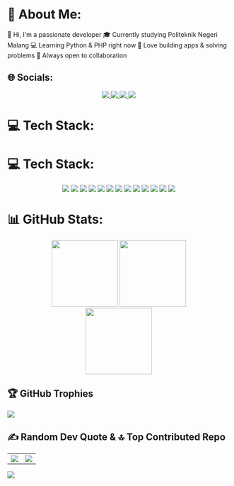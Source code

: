 # 💫 About Me:
<div align="left">
  👋 Hi, I'm a passionate developer  
  🎓 Currently studying Politeknik Negeri Malang  
  💻 Learning Python & PHP right now  
  🚀 Love building apps & solving problems  
  🌱 Always open to collaboration  
</div>

## 🌐 Socials:
<div align="center">
<p align="center">
  <a href="https://discord.gg/https://discord.gg/NaQ5eXpT">
    <img src="https://img.shields.io/badge/Discord-%237289DA.svg?logo=discord&logoColor=white"/>
  </a>
  <a href="https://instagram.com/@krisna_kintaro">
    <img src="https://img.shields.io/badge/Instagram-%23E4405F.svg?logo=Instagram&logoColor=white"/>
  </a>
  <a href="https://tiktok.com/@@krisantaro">
    <img src="https://img.shields.io/badge/TikTok-%23000000.svg?logo=TikTok&logoColor=white"/>
  </a>
  <a href="mailto:krisnakintaro1256@gmail.com">
    <img src="https://img.shields.io/badge/Email-D14836?logo=gmail&logoColor=white"/>
  </a>
</p>
</div>

# 💻 Tech Stack:
# 💻 Tech Stack:

<p align="center">
  <img src="https://img.shields.io/badge/javascript-%23323330.svg?style=for-the-badge&logo=javascript&logoColor=%23F7DF1E"/>
  <img src="https://img.shields.io/badge/python-3670A0?style=for-the-badge&logo=python&logoColor=ffdd54"/>
  <img src="https://img.shields.io/badge/php-%23777BB4.svg?style=for-the-badge&logo=php&logoColor=white"/>
  <img src="https://img.shields.io/badge/css3-%231572B6.svg?style=for-the-badge&logo=css3&logoColor=white"/>
  <img src="https://img.shields.io/badge/html5-%23E34F26.svg?style=for-the-badge&logo=html5&logoColor=white"/>
  <img src="https://img.shields.io/badge/tailwindcss-%2338B2AC.svg?style=for-the-badge&logo=tailwind-css&logoColor=white"/>
  <img src="https://img.shields.io/badge/WordPress-%23117AC9.svg?style=for-the-badge&logo=WordPress&logoColor=white"/>
  <img src="https://img.shields.io/badge/laravel-%23FF2D20.svg?style=for-the-badge&logo=laravel&logoColor=white"/>
  <img src="https://img.shields.io/badge/sqlite-%2307405e.svg?style=for-the-badge&logo=sqlite&logoColor=white"/>
  <img src="https://img.shields.io/badge/mongodb-%234ea94b.svg?style=for-the-badge&logo=mongodb&logoColor=white"/>
  <img src="https://img.shields.io/badge/postgres-%23316192.svg?style=for-the-badge&logo=postgresql&logoColor=white"/>
  <img src="https://img.shields.io/badge/MariaDB-003545?style=for-the-badge&logo=mariadb&logoColor=white"/>
  <img src="https://img.shields.io/badge/github-%23121011.svg?style=for-the-badge&logo=github&logoColor=white"/>
</p>



# 📊 GitHub Stats:
<div align="center">
  <img src="https://github-readme-stats.vercel.app/api?username=KrisnaKintaro&theme=tokyonight&hide_border=true&include_all_commits=false&count_private=false" height="150"/>
  <img src="https://nirzak-streak-stats.vercel.app/?user=KrisnaKintaro&theme=tokyonight&hide_border=true" height="150"/>
  <br/>
  <img src="https://github-readme-stats.vercel.app/api/top-langs/?username=KrisnaKintaro&theme=tokyonight&hide_border=true&include_all_commits=false&count_private=false&layout=compact" height="150"/>
</div>


## 🏆 GitHub Trophies
![](https://github-profile-trophy.vercel.app/?username=KrisnaKintaro&theme=gruvbox&no-frame=false&no-bg=true&margin-w=4)

## ✍️ Random Dev Quote & 🔝 Top Contributed Repo

<table align="center">
  <tr>
    <td>
      <img src="https://quotes-github-readme.vercel.app/api?type=horizontal&theme=radical"/>
    </td>
    <td>
      <img src="https://github-contributor-stats.vercel.app/api?username=KrisnaKintaro&limit=5&theme=tokyonight&combine_all_yearly_contributions=true"/>
    </td>
  </tr>
</table>


[![](https://visitcount.itsvg.in/api?id=KrisnaKintaro&icon=2&color=3)](https://visitcount.itsvg.in)

<!-- Proudly created with GPRM ( https://gprm.itsvg.in ) -->
